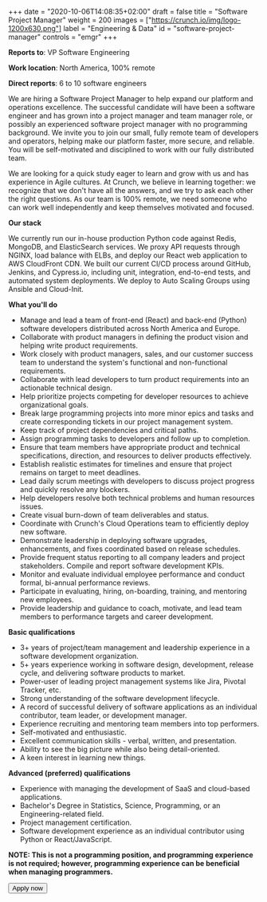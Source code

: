 +++
date = "2020-10-06T14:08:35+02:00"
draft = false
title = "Software Project Manager"
weight = 200
images = ["https://crunch.io/img/logo-1200x630.png"]
label = "Engineering & Data"
id = "software-project-manager"
controls = "emgr"
+++

**Reports to**: VP Software Engineering

**Work location**: North America, 100% remote

**Direct reports**: 6 to 10 software engineers

We are hiring a Software Project Manager to help expand our platform and operations excellence. The successful candidate will have been a software engineer and has grown into a project manager and team manager role, or possibly an experienced software project manager with no programming background. We invite you to join our small, fully remote team of developers and operators, helping make our platform faster, more secure, and reliable. You will be self-motivated and disciplined to work with our fully distributed team.

We are looking for a quick study eager to learn and grow with us and has experience in Agile cultures. At Crunch, we believe in learning together: we recognize that we don't have all the answers, and we try to ask each other the right questions. As our team is 100% remote, we need someone who can work well independently and keep themselves motivated and focused.

**Our stack**

We currently run our in-house production Python code against Redis, MongoDB, and ElasticSearch services. We proxy API requests through NGINX, load balance with ELBs, and deploy our React web application to AWS CloudFront CDN. We built our current CI/CD process around GitHub, Jenkins, and Cypress.io, including unit, integration, end-to-end tests, and automated system deployments. We deploy to Auto Scaling Groups using Ansible and Cloud-Init.

**What you'll do**

- Manage and lead a team of front-end (React) and back-end (Python) software developers distributed across North America and Europe.
- Collaborate with product managers in defining the product vision and helping write product requirements.
- Work closely with product managers, sales, and our customer success team to understand the system's functional and non-functional requirements.
- Collaborate with lead developers to turn product requirements into an actionable technical design.
- Help prioritize projects competing for developer resources to achieve organizational goals.
- Break large programming projects into more minor epics and tasks and create corresponding tickets in our project management system.
- Keep track of project dependencies and critical paths.
- Assign programming tasks to developers and follow up to completion.
- Ensure that team members have appropriate product and technical specifications, direction, and resources to deliver products effectively.
- Establish realistic estimates for timelines and ensure that project remains on target to meet deadlines.
- Lead daily scrum meetings with developers to discuss project progress and quickly resolve any blockers.
- Help developers resolve both technical problems and human resources issues.
- Create visual burn-down of team deliverables and status.
- Coordinate with Crunch's Cloud Operations team to efficiently deploy new software.
- Demonstrate leadership in deploying software upgrades, enhancements, and fixes coordinated based on release schedules.
- Provide frequent status reporting to all company leaders and project stakeholders. Compile and report software development KPIs.
- Monitor and evaluate individual employee performance and conduct formal, bi-annual performance reviews.
- Participate in evaluating, hiring, on-boarding, training, and mentoring new employees.
- Provide leadership and guidance to coach, motivate, and lead team members to performance targets and career development.

**Basic qualifications**

- 3+ years of project/team management and leadership experience in a software development organization.
- 5+ years experience working in software design, development, release cycle, and delivering software products to market.
- Power-user of leading project management systems like Jira, Pivotal Tracker, etc.
- Strong understanding of the software development lifecycle.
- A record of successful delivery of software applications as an individual contributor, team leader, or development manager.
- Experience recruiting and mentoring team members into top performers.
- Self-motivated and enthusiastic.
- Excellent communication skills - verbal, written, and presentation.
- Ability to see the big picture while also being detail-oriented.
- A keen interest in learning new things.

**Advanced (preferred) qualifications**

- Experience with managing the development of SaaS and cloud-based applications.
- Bachelor's Degree in Statistics, Science, Programming, or an Engineering-related field.
- Project management certification.
- Software development experience as an individual contributor using Python or React/JavaScript.

**NOTE: This is not a programming position, and programming experience is not required; however, programming experience can be beneficial when managing programmers.**

<button class="btn btn-success" onclick="location.href='https://smrtr.io/66ZYg';">Apply now</button>
